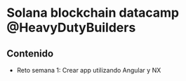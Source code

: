 # Solana blockchain datacamp @HeavyDutyBuilders

## Contenido
+ Reto semana 1: Crear app utilizando Angular y NX
